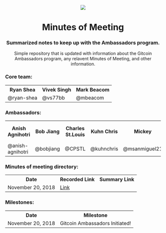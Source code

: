 <p align="center"><img src="https://github.com/gitcoinco/gitcoinco/raw/master/img/helmet.png" /></p>
<h1 align="center" style="border-bottom: none;">Minutes of Meeting</h1>
<h3 align="center">Summarized notes to keep up with the Ambassadors program.</h3>
<p align="center">Simple repository that is updated with information about the Gitcoin Ambassadors program, any relavent Minutes of Meeting, and other information.</p>

<h3>Core team:</h3> 
<table align="center">
  <tr>
    <th>Ryan Shea</th>
    <th>Vivek Singh</th>
    <th>Mark Beacom</th>
  </tr>
  <tr>
    <td>@ryan-shea</td>
    <td>@vs77bb</td>
    <td>@mbeacom</td>
  </tr>
</table>

<h3>Ambassadors:</h3> 
<table align="center">
  <tr>
    <th>Anish Agnihotri</th>
    <th>Bob Jiang</th>
    <th>Charles St.Louis</th>
    <th>Kuhn Chris</th>
    <th>Mickey</th>
    <th>Muhammad Usman</th>
    <th>Onuwa Nnachi Isaac</th>
    <th>Steven Hatzakis</th>
  </tr>
  <tr>
    <td>@anish-agnihotri</td>
    <td>@bobjiang</td>
    <td>@CPSTL</td>
    <td>@kuhnchris</td>
    <td>@msanmiguel21</td>
    <td>@usmanmuhd</td>
    <td>@iamonuwa</td>
    <td>@hatgit</td>
  </tr>
</table>

<h3>Minutes of meeting directory:</h3>
<table>
  <tr>
    <th>Date</th>
    <th>Recorded Link</th>
    <th>Summary Link</th>
  </tr>
  <tr>
    <td>November 20, 2018</td>
    <td><a href="https://consensys.zoom.us/recording/share/snr_PFQaLP0esWy3I6FI2tZbVLz4iBmxCX2Dqszkl2iwIumekTziMw">Link</a></td>
    <td></td>
  </tr>
</table>
<h3>Milestones:</h3>
<table>
  <tr>
    <th>Date</th>
    <th>Milestone</th>
  </tr>
  <tr>
    <td>November 20, 2018</td>
    <td>Gitcoin Ambassadors Initiated!</td>
  </tr>
</table>


